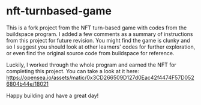 # nft-turnbased-game

This is a fork project from the NFT turn-based game with codes from the buildspace program. I added a few comments as a summary of instructions from this project for future revision. You might find the game is clunky and so I suggest you should look at other learners' codes for further exploration, or even find the original source code from buildspace for reference.

Luckily, I worked through the whole program and earned the NFT for completing this project. You can take a look at it here: https://opensea.io/assets/matic/0x3CD266509D127d0Eac42f4474F57D0526804b44e/18021 

Happy building and have a great day!

